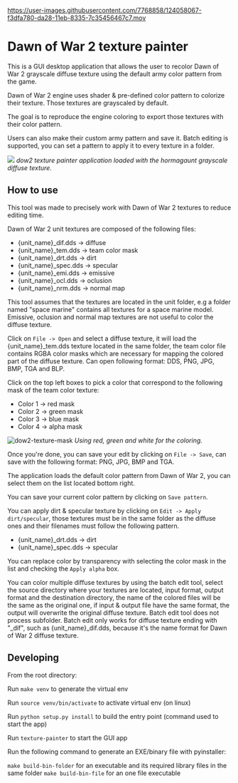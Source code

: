 


https://user-images.githubusercontent.com/7768858/124058067-f3dfa780-da28-11eb-8335-7c35456467c7.mov

# Dawn of War 2 texture painter

This is a GUI desktop application that allows the user to recolor Dawn of War 2 grayscale diffuse texture using the default army color pattern from the game.

Dawn of War 2 engine uses shader & pre-defined color pattern to colorize their texture. Those textures are grayscaled by default.

The goal is to reproduce the engine coloring to export those textures with their color pattern.

Users can also make their custom army pattern and save it. Batch editing is supported, you can set a pattern to apply it to every texture in a folder.


![](https://i.imgur.com/VXFjzkh.jpg)
_dow2 texture painter application loaded with the hormagaunt grayscale diffuse texture._

## How to use

This tool was made to precisely work with Dawn of War 2 textures to reduce
editing time.

Dawn of War 2 unit textures are composed of the following files:
* {unit_name}_dif.dds -> diffuse
* {unit_name}_tem.dds -> team color mask
* {unit_name}_drt.dds -> dirt
* {unit_name}_spec.dds -> specular
* {unit_name}_emi.dds -> emissive
* {unit_name}_ocl.dds -> oclusion
* {unit_name}_nrm.dds -> normal map

This tool assumes that the textures are located in the unit folder, e.g a folder
named "space marine" contains all textures for a space marine model.
Emissive, oclusion and normal map textures are not useful to color the diffuse texture.

Click on `File -> Open` and select a diffuse texture, it will load the
{unit_name}_tem.dds texture located in the same folder, the team color file
contains RGBA color masks which are necessary for mapping the colored part of the
diffuse texture. Can open following format: DDS, PNG, JPG, BMP, TGA and BLP.

Click on the top left boxes to pick a color that correspond to the following mask of the
team color texture:
* Color 1 -> red mask
* Color 2 -> green mask
* Color 3 -> blue mask
* Color 4 -> alpha mask

![dow2-texture-mask](https://user-images.githubusercontent.com/7768858/124062661-5fc60e00-da31-11eb-97f7-2e8f04c45974.png)
_Using red, green and white for the coloring._


Once you're done, you can save your edit by clicking on `File -> Save`, can save
with the following format: PNG, JPG, BMP and TGA.

The application loads the default color pattern from Dawn of War 2, you can
select them on the list located bottom right.

You can save your current color pattern by clicking on `Save pattern`.

You can apply dirt & specular texture by clicking on `Edit -> Apply dirt/specular`,
those textures must be in the same folder as the diffuse ones and their filenames must
follow the following pattern.
* {unit_name}_drt.dds -> dirt
* {unit_name}_spec.dds -> specular

You can replace color by transparency with selecting the color mask in the list
and checking the  `Apply alpha` box.

You can color multiple diffuse textures by using the batch edit tool, select the source
directory where your textures are located, input format, output format and the
destination directory, the name of the colored files will be the same as the
original one, if input & output file have the same format, the output will overwrite
the original diffuse texture. Batch edit tool does not process subfolder.
Batch edit only works for diffuse texture ending with "_dif", such as {unit_name}_dif.dds,
because it's the name format for Dawn of War 2 diffuse texture.

## Developing
From the root directory:

Run `make venv` to generate the virtual env

Run `source venv/bin/activate` to activate virtual env (on linux)

Run `python setup.py install` to build the entry point (command used to start the app)

Run `texture-painter` to start the GUI app

Run the following command to generate an EXE/binary file with pyinstaller:

`make build-bin-folder` for an executable and its required library files
in the same folder
`make build-bin-file` for an one file executable
